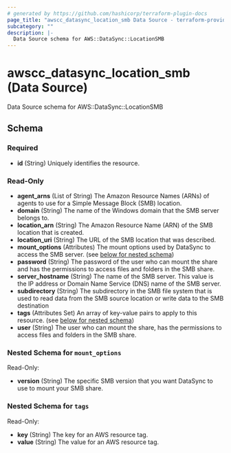 ```yaml
---
# generated by https://github.com/hashicorp/terraform-plugin-docs
page_title: "awscc_datasync_location_smb Data Source - terraform-provider-awscc"
subcategory: ""
description: |-
  Data Source schema for AWS::DataSync::LocationSMB
---
```


# awscc_datasync_location_smb (Data Source)

Data Source schema for AWS::DataSync::LocationSMB



<!-- schema generated by tfplugindocs -->
## Schema

### Required

- **id** (String) Uniquely identifies the resource.

### Read-Only

- **agent_arns** (List of String) The Amazon Resource Names (ARNs) of agents to use for a Simple Message Block (SMB) location.
- **domain** (String) The name of the Windows domain that the SMB server belongs to.
- **location_arn** (String) The Amazon Resource Name (ARN) of the SMB location that is created.
- **location_uri** (String) The URL of the SMB location that was described.
- **mount_options** (Attributes) The mount options used by DataSync to access the SMB server. (see [below for nested schema](#nestedatt--mount_options))
- **password** (String) The password of the user who can mount the share and has the permissions to access files and folders in the SMB share.
- **server_hostname** (String) The name of the SMB server. This value is the IP address or Domain Name Service (DNS) name of the SMB server.
- **subdirectory** (String) The subdirectory in the SMB file system that is used to read data from the SMB source location or write data to the SMB destination
- **tags** (Attributes Set) An array of key-value pairs to apply to this resource. (see [below for nested schema](#nestedatt--tags))
- **user** (String) The user who can mount the share, has the permissions to access files and folders in the SMB share.

<a id="nestedatt--mount_options"></a>
### Nested Schema for `mount_options`

Read-Only:

- **version** (String) The specific SMB version that you want DataSync to use to mount your SMB share.


<a id="nestedatt--tags"></a>
### Nested Schema for `tags`

Read-Only:

- **key** (String) The key for an AWS resource tag.
- **value** (String) The value for an AWS resource tag.


